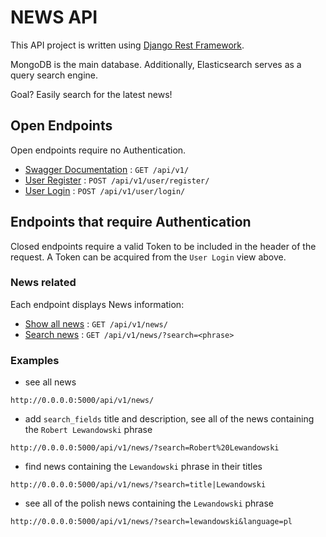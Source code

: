 # NEWS API

This API project is written using [Django Rest Framework](https://github.com/tomchristie/django-rest-framework).

MongoDB is the main database. Additionally, Elasticsearch serves as a query search engine.

Goal? Easily search for the latest news!

## Open Endpoints

Open endpoints require no Authentication.

* [Swagger Documentation](https://swagger.io/) : `GET /api/v1/`
* [User Register](docs/user-register.md) : `POST /api/v1/user/register/`
* [User Login](docs/user-login.md) : `POST /api/v1/user/login/`


## Endpoints that require Authentication

Closed endpoints require a valid Token to be included in the header of the
request. A Token can be acquired from the `User Login` view above.

### News related

Each endpoint displays News information:

* [Show all news](docs/news-all.md) : `GET /api/v1/news/`
* [Search news](docs/news-search.md) : `GET /api/v1/news/?search=<phrase>`


### Examples
- see all news
```
http://0.0.0.0:5000/api/v1/news/ 
```
-  add `search_fields` title and description, see all of the news containing the `Robert Lewandowski` phrase
```
http://0.0.0.0:5000/api/v1/news/?search=Robert%20Lewandowski 
```

- find news containing the `Lewandowski` phrase in their titles

```
http://0.0.0.0:5000/api/v1/news/?search=title|Lewandowski 
```

- see all of the polish news containing the `Lewandowski` phrase

```
http://0.0.0.0:5000/api/v1/news/?search=lewandowski&language=pl
```